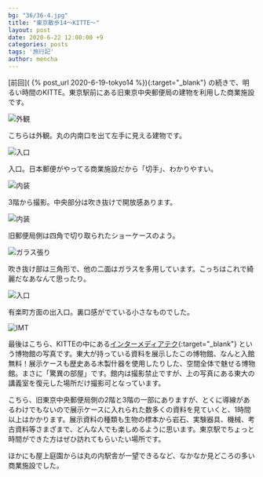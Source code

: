 ```yaml
---
bg: "36/36-4.jpg"
title: "東京散歩14～KITTE～"
layout: post
date: 2020-6-22 12:00:00 +9
categories: posts
tags: '旅行記'
author: mencha
---
```


[前回]( {% post_url 2020-6-19-tokyo14 %}){:target="_blank"} の続きで、明るい時間のKITTE。東京駅前にある旧東京中央郵便局の建物を利用した商業施設です。

![外観](https://drive.google.com/uc?export=view&id=1l8X_dm_fUOWmYbVml62_X_58K7Qm7Htm)
<!--more-->
こちらは外観。丸の内南口を出て左手に見える建物です。

![入口](https://drive.google.com/uc?export=view&id=1hdEvtDZDbNdZHXcFobVXjInjglmgDv_4)

入口。日本郵便がやってる商業施設だから「切手」、わかりやすい。

![内装](https://drive.google.com/uc?export=view&id=1UwcArKm0CLLSVw2VARwCJNmIqfoMHGKV)

3階から撮影。中央部分は吹き抜けで開放感あります。

![内装](https://drive.google.com/uc?export=view&id=1qHNpoeyNeRmTxJoFDDaM5fmCVOilNYJ5)

旧郵便局側は四角で切り取られたショーケースのよう。

![ガラス張り](https://drive.google.com/uc?export=view&id=1Gj0PfzjA_96qU9nyzwPHXb1Dd-CFmU2E)

吹き抜け部は三角形で、他の二面はガラスを多用しています。こっちはこれで綺麗だなあなんて思ったり。

![入口](https://drive.google.com/uc?export=view&id=1AK4FYFcvCeOmLZLE9de2RdNVI4GFys8x)

有楽町方面の出入口。裏口感がでている小さなものでした。

![IMT](https://drive.google.com/uc?export=view&id=1gq3MOPiD_MIR-YgZk8svSRfdMgxdHlWd)

最後はこちら、KITTEの中にある[インターメディアテク](http://www.intermediatheque.jp/){:target="_blank"} という博物館の写真です。東大が持っている資料を展示したこの博物館、なんと入館無料！展示ケースも歴史ある木製什器を使用したりした、空間全体で魅せる博物館。まさに「驚異の部屋」です。館内は撮影禁止ですが、上の写真にある東大の講義室を復元した場所だけ撮影可となっています。

こちら、旧東京中央郵便局側の2階と3階の一部にありますが、とくに導線があるわけでもないので展示ケースに入れられた数多くの資料を見ていくと、1時間以上はかかります。展示資料の種類も生物の標本から岩石、実験器具、機械、考古資料等さまざまで、どんな人でも楽しめるように思います。東京駅でちょっと時間ができた方はぜひ訪れてもらいたい場所です。

ほかにも屋上庭園からは丸の内駅舎が一望できるなど、なかなか見どころの多い商業施設でした。